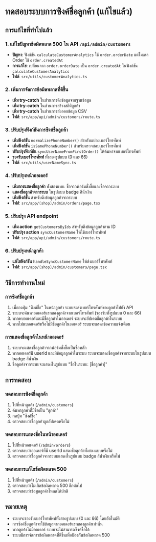 # ทดสอบระบบการซิงค์ชื่อลูกค้า (แก้ไขแล้ว)

## การแก้ไขที่ทำไปแล้ว

### 1. แก้ไขปัญหาข้อผิดพลาด 500 ใน API `/api/admin/customers`
- **ปัญหา**: ฟังก์ชัน `calculateCustomerAnalytics` ใช้ `order.orderDate` แต่โมเดล Order ใช้ `order.createdAt`
- **การแก้ไข**: เปลี่ยนจาก `order.orderDate` เป็น `order.createdAt` ในฟังก์ชัน `calculateCustomerAnalytics`
- **ไฟล์**: `src/utils/customerAnalytics.ts`

### 2. เพิ่มการจัดการข้อผิดพลาดที่ดีขึ้น
- **เพิ่ม try-catch** ในส่วนการดึงข้อมูลจากฐานข้อมูล
- **เพิ่ม try-catch** ในส่วนการสร้างสถิติลูกค้า
- **เพิ่ม try-catch** ในส่วนการส่งออกข้อมูล CSV
- **ไฟล์**: `src/app/api/admin/customers/route.ts`

### 3. ปรับปรุงฟังก์ชันการซิงค์ชื่อลูกค้า
- **เพิ่มฟังก์ชัน** `normalizePhoneNumber()` สำหรับแปลงเบอร์โทรศัพท์
- **เพิ่มฟังก์ชัน** `isSamePhoneNumber()` สำหรับตรวจสอบเบอร์โทรศัพท์
- **ปรับปรุงฟังก์ชัน** `syncUserNameFromFirstOrder()` ให้ค้นหาจากเบอร์โทรศัพท์
- **รองรับเบอร์โทรศัพท์** ทั้งสองรูปแบบ (0 และ 66)
- **ไฟล์**: `src/utils/userNameSync.ts`

### 4. ปรับปรุงหน้าออเดอร์
- **เพิ่มการแสดงชื่อลูกค้า** ทั้งสองแบบ: ชื่อจากฟอร์มสั่งซื้อและชื่อจากระบบ
- **แสดงชื่อลูกค้าจากระบบ** ในรูปแบบ badge สีน้ำเงิน
- **เพิ่มฟังก์ชัน** สำหรับดึงข้อมูลลูกค้าจากระบบ
- **ไฟล์**: `src/app/(shop)/admin/orders/page.tsx`

### 5. ปรับปรุง API endpoint
- **เพิ่ม action** `getCustomersByIds` สำหรับดึงข้อมูลลูกค้าตาม ID
- **ปรับปรุง action** `syncCustomerName` ให้ใช้เบอร์โทรศัพท์
- **ไฟล์**: `src/app/api/admin/customers/route.ts`

### 6. ปรับปรุงหน้าลูกค้า
- **แก้ไขฟังก์ชัน** `handleSyncCustomerName` ให้ส่งเบอร์โทรศัพท์
- **ไฟล์**: `src/app/(shop)/admin/customers/page.tsx`

## วิธีการทำงานใหม่

### การซิงค์ชื่อลูกค้า
1. เมื่อกดปุ่ม "ซิงค์ชื่อ" ในหน้าลูกค้า ระบบจะส่งเบอร์โทรศัพท์ของลูกค้าไปยัง API
2. ระบบจะค้นหาออเดอร์แรกของลูกค้าจากเบอร์โทรศัพท์ (รองรับทั้งรูปแบบ 0 และ 66)
3. หากพบออเดอร์และมีชื่อลูกค้าในออเดอร์ ระบบจะอัปเดตชื่อลูกค้าในระบบ
4. หากไม่พบออเดอร์หรือไม่มีชื่อลูกค้าในออเดอร์ ระบบจะแสดงข้อความแจ้งเตือน

### การแสดงชื่อลูกค้าในหน้าออเดอร์
1. ระบบจะแสดงชื่อลูกค้าจากฟอร์มสั่งซื้อเป็นชื่อหลัก
2. หากออเดอร์มี userId และมีข้อมูลลูกค้าในระบบ ระบบจะแสดงชื่อลูกค้าจากระบบในรูปแบบ badge สีน้ำเงิน
3. ชื่อลูกค้าจากระบบจะแสดงในรูปแบบ "ชื่อในระบบ: [ชื่อลูกค้า]"

## การทดสอบ

### ทดสอบการซิงค์ชื่อลูกค้า
1. ไปที่หน้าลูกค้า (`/admin/customers`)
2. ค้นหาลูกค้าที่มีชื่อเป็น "ลูกค้า"
3. กดปุ่ม "ซิงค์ชื่อ"
4. ตรวจสอบว่าชื่อลูกค้าถูกอัปเดตหรือไม่

### ทดสอบการแสดงชื่อในหน้าออเดอร์
1. ไปที่หน้าออเดอร์ (`/admin/orders`)
2. ตรวจสอบว่าออเดอร์ที่มี userId แสดงชื่อลูกค้าทั้งสองแบบหรือไม่
3. ตรวจสอบว่าชื่อลูกค้าจากระบบแสดงในรูปแบบ badge สีน้ำเงินหรือไม่

### ทดสอบการแก้ไขข้อผิดพลาด 500
1. ไปที่หน้าลูกค้า (`/admin/customers`)
2. ตรวจสอบว่าไม่เกิดข้อผิดพลาด 500 อีกต่อไป
3. ตรวจสอบว่าข้อมูลลูกค้าโหลดได้ปกติ

## หมายเหตุ
- ระบบจะรองรับเบอร์โทรศัพท์ทั้งสองรูปแบบ (0 และ 66) โดยอัตโนมัติ
- การซิงค์ชื่อลูกค้าจะใช้ข้อมูลจากออเดอร์แรกของลูกค้าเท่านั้น
- หากลูกค้าไม่มีออเดอร์ ระบบจะไม่สามารถซิงค์ชื่อได้
- ระบบมีการจัดการข้อผิดพลาดที่ดีขึ้นเพื่อป้องกันข้อผิดพลาด 500
